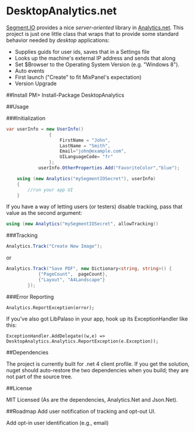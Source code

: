 DesktopAnalytics.net
===============================

[Segment.IO](http://segment.io) provides a nice <i>server-oriented</i> library in [Analytics.net](https://github.com/segmentio/Analytics.NET). This project is just one little class that wraps that to provide some standard behavior needed by <i>desktop</i> applications:

+ Supplies guids for user ids, saves that in a Settings file
+ Looks up the machine's external IP address and sends that along
+ Set $Browser to the Operating System Version (e.g. "Windows 8").
+ Auto events
 + First launch ("Create" to fit MixPanel's expectation)
 + Version Upgrade

##Install
    PM> Install-Package DesktopAnalytics
 
##Usage

###Initialization
```c#
var userInfo = new UserInfo()
				{
					FirstName = "John",
					LastName = "Smith",
					Email="john@example.com",
					UILanguageCode= "fr"
				};
			userInfo.OtherProperties.Add("FavoriteColor","blue");

    using (new Analytics("mySegmentIOSecret"), userInfo)
	{	
		//run your app UI
	}
```

If you have a way of letting users (or testers) disable tracking, pass that value as the second argument:

```c#
using (new Analytics("mySegmentIOSecret", allowTracking))
```

###Tracking

```c#
Analytics.Track("Create New Image");
```

or

```c#
Analytics.Track("Save PDF", new Dictionary<string, string>() {
			{"PageCount",  pageCount}, 
			{"Layout", "A4Landscape"}
        });
```

###Error Reporting

    Analytics.ReportException(error);
    
If you've also got LibPalaso in your app, hook up its ExceptionHandler like this:

    ExceptionHandler.AddDelegate((w,e) => DesktopAnalytics.Analytics.ReportException(e.Exception));
   

##Dependencies

The project is currently built for .net 4 client profile. If you get the solution, nuget should auto-restore the two dependencies when you build; they are not part of the source tree.

##License

MIT Licensed
(As are the dependencies, Analytics.Net and Json.Net).

##Roadmap
Add user notification of tracking and opt-out UI.

Add opt-in user identification (e.g., email)
